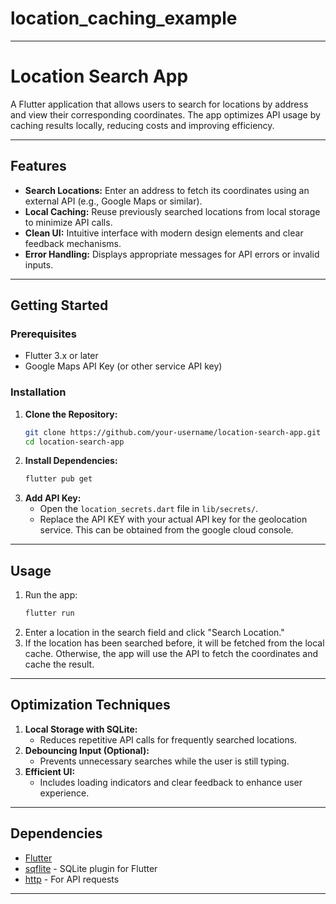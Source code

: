 # location_caching_example


---

# Location Search App

A Flutter application that allows users to search for locations by address and view their corresponding coordinates. The app optimizes API usage by caching results locally, reducing costs and improving efficiency.



---

## Features
- **Search Locations:** Enter an address to fetch its coordinates using an external API (e.g., Google Maps or similar).
- **Local Caching:** Reuse previously searched locations from local storage to minimize API calls.
- **Clean UI:** Intuitive interface with modern design elements and clear feedback mechanisms.
- **Error Handling:** Displays appropriate messages for API errors or invalid inputs.

---

## Getting Started

### Prerequisites
- Flutter 3.x or later
- Google Maps API Key (or other service API key)

### Installation
1. **Clone the Repository:**
   ```bash
   git clone https://github.com/your-username/location-search-app.git
   cd location-search-app
   ```
2. **Install Dependencies:**
   ```bash
   flutter pub get
   ```
3. **Add API Key:**
   - Open the `location_secrets.dart` file in `lib/secrets/`.
   - Replace the API KEY with your actual API key for the geolocation service. This can be obtained from the google cloud console.

---

## Usage
1. Run the app:
   ```bash
   flutter run
   ```
2. Enter a location in the search field and click "Search Location."
3. If the location has been searched before, it will be fetched from the local cache. Otherwise, the app will use the API to fetch the coordinates and cache the result.

---


## Optimization Techniques
1. **Local Storage with SQLite:**
   - Reduces repetitive API calls for frequently searched locations.
2. **Debouncing Input (Optional):**
   - Prevents unnecessary searches while the user is still typing.
3. **Efficient UI:**
   - Includes loading indicators and clear feedback to enhance user experience.

---

## Dependencies
- [Flutter](https://flutter.dev/)
- [sqflite](https://pub.dev/packages/sqflite) - SQLite plugin for Flutter
- [http](https://pub.dev/packages/http) - For API requests

---
